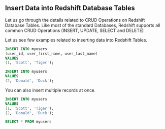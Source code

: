 ## Insert Data into Redshift Database Tables

Let us go through the details related to CRUD Operations on Redshift Database Tables. Like most of the standard Databases, Redshift supports all common CRUD Operations (INSERT, UPDATE, SELECT and DELETE)

Let us see few examples related to inserting data into Redshift Tables.

```sql
INSERT INTO myusers
(user_id, user_first_name, user_last_name)
VALUES
(1, 'Scott', 'Tiger');

INSERT INTO myusers
VALUES
(2, 'Donald', 'Duck');
```

You can also insert multiple records at once.
```sql
INSERT INTO myusers
VALUES
(1, 'Scott', 'Tiger'),
(2, 'Donald', 'Duck');

SELECT * FROM myusers
```